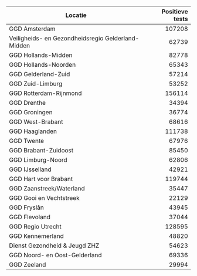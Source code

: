 | Locatie | Positieve tests |
|---------|----------------:|
| GGD Amsterdam                            | 107208 |
| Veiligheids- en Gezondheidsregio Gelderland-Midden | 62739 |
| GGD Hollands-Midden                      | 82778 |
| GGD Hollands-Noorden                     | 65343 |
| GGD Gelderland-Zuid                      | 57214 |
| GGD Zuid-Limburg                         | 53252 |
| GGD Rotterdam-Rijnmond                   | 156114 |
| GGD Drenthe                              | 34394 |
| GGD Groningen                            | 36774 |
| GGD West-Brabant                         | 68616 |
| GGD Haaglanden                           | 111738 |
| GGD Twente                               | 67976 |
| GGD Brabant-Zuidoost                     | 85450 |
| GGD Limburg-Noord                        | 62806 |
| GGD IJsselland                           | 42921 |
| GGD Hart voor Brabant                    | 119744 |
| GGD Zaanstreek/Waterland                 | 35447 |
| GGD Gooi en Vechtstreek                  | 22129 |
| GGD Fryslân                              | 43945 |
| GGD Flevoland                            | 37044 |
| GGD Regio Utrecht                        | 128595 |
| GGD Kennemerland                         | 48820 |
| Dienst Gezondheid & Jeugd ZHZ            | 54623 |
| GGD Noord- en Oost-Gelderland            | 69336 |
| GGD Zeeland                              | 29994 |
